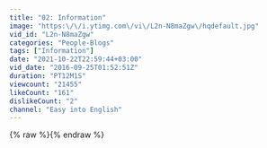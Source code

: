 ```yaml
---
title: "02: Information"
image: "https:\/\/i.ytimg.com\/vi\/L2n-N8maZgw\/hqdefault.jpg"
vid_id: "L2n-N8maZgw"
categories: "People-Blogs"
tags: ["Information"]
date: "2021-10-22T22:59:44+03:00"
vid_date: "2016-09-25T01:52:51Z"
duration: "PT12M1S"
viewcount: "21455"
likeCount: "161"
dislikeCount: "2"
channel: "Easy into English"
---
```

{% raw %}{% endraw %}
